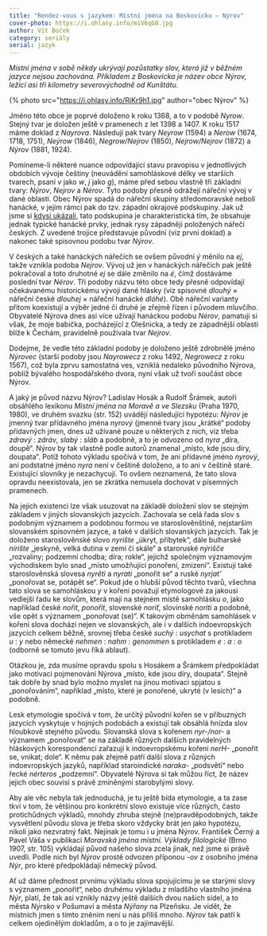 ```yaml
---
title: "Rendez-vous s jazykem: Místní jména na Boskovicku – Nýrov"
cover-photo: https://i.ohlasy.info/miV6qG0.jpg
author: Vít Boček
category: seriály
serial: jazyk
---
```


*Místní jména v sobě někdy ukrývají pozůstatky slov, která již v běžném jazyce nejsou zachována. Příkladem z Boskovicka je název obce Nýrov, ležící asi tři kilometry severovýchodně od Kunštátu.*

{% photo src="https://i.ohlasy.info/RjKr9h1.jpg" author="obec Nýrov" %}

Jméno této obce je poprvé doloženo k roku 1368, a to v podobě *Nyrow*. Stejný tvar je doložen ještě v pramenech z let 1398 a 1407. K roku 1517 máme doklad z *Nayrova*. Následují pak tvary *Neyrow* (1594) a *Nerow* (1674, 1718, 1751), *Neýrow* (1846), *Negrow/Nejrov* (1850), *Nejrow/Nejrov* (1872) a *Nýrov* (1881, 1924).

Pomineme-li některé nuance odpovídající stavu pravopisu v jednotlivých obdobích vývoje češtiny (neuvádění samohláskové délky ve starších tvarech, psaní *v* jako *w*, *j* jako *g*), máme před sebou vlastně tři základní tvary: *Nýrov*, *Nejrov* a *Nérov*. Tyto podoby přesně odrážejí nářeční vývoj v dané oblasti. Obec Nýrov spadá do nářeční skupiny středomoravské neboli hanácké, v jejím rámci pak do tzv. západní okrajové podskupiny. Jak už jsme si [kdysi ukázali](/clanky/2015/06/nareci.html), tato podskupina je charakteristická tím, že obsahuje jednak typické hanácké prvky, jednak rysy západněji položených nářečí českých. Z uvedené trojice představuje původní (viz první doklad) a nakonec také spisovnou podobu tvar *Nýrov*. 

V českých a také hanáckých nářečích se ovšem původní *ý* měnilo na *ej*, takže vznikla podoba *Nejrov*. Vývoj už jen v hanáckých nářečích pak ještě pokračoval a toto druhotné *ej* se dále změnilo na *é*, čímž dostáváme poslední tvar *Nérov*. Tři podoby názvu této obce tedy přesně odpovídají očekávanému historickému vývoji dané hlásky (viz spisovné *dlouhý* × nářeční české *dlouhej* × nářeční hanácké *dlóhé*). Obě nářeční varianty přitom koexistují a výběr jedné či druhé je zřejmě řízen i původem mluvčího. Obyvatelé Nýrova dnes asi více užívají hanáckou podobu *Nérov*, pamatuji si však, že moje babička, pocházející z Olešnicka, a tedy ze západnější oblasti blíže k Čechám, pravidelně používala tvar *Nejrov*.

Dodejme, že vedle této základní podoby je doloženo ještě zdrobnělé jméno *Nýrovec* (starší podoby jsou *Nayrowecz* z roku 1492, *Negrowecz* z roku 1567), což byla zprvu samostatná ves, vzniklá nedaleko původního Nýrova, poblíž bývalého hospodářského dvora, nyní však už tvoří součást obce Nýrov.

A jaký je původ názvu Nýrov? Ladislav Hosák a Rudolf Šrámek, autoři obsáhlého lexikonu *Místní jména na Moravě a ve Slezsku* (Praha 1970, 1980), ve druhém svazku (str. 152) uvádějí následující hypotézu: *Nýrov* je jmenný tvar přídavného jména *nyrový* (jmenné tvary jsou „krátké“ podoby přídavných jmen, dnes už užívané pouze u některých z nich, viz třeba *zdravý* : *zdráv*, *slabý* : *sláb* a podobně, a to je odvozeno od *nyra* „díra, doupě“. Nýrov by tak vlastně podle autorů znamenal „místo, kde jsou díry, doupata“. Potíž tohoto výkladu spočívá v tom, že ani přídavné jméno *nyrový*, ani podstatné jméno *nyra* není v češtině doloženo, a to ani v češtině staré. Existující slovníky je nezachycují. To ovšem neznamená, že tato slova opravdu neexistovala, jen se zkrátka nemusela dochovat v písemných pramenech.

Na jejich existenci lze však usuzovat na základě doložení slov se stejným základem v jiných slovanských jazycích. Zachovala se celá řada slov s podobným významem a podobnou formou ve staroslověnštině, nejstarším slovanském spisovném jazyce, a také v dalších slovanských jazycích. Tak je doloženo staroslověnské slovo *nyrište* „úkryt, příbytek“, dále bulharské *nírište* „jeskyně, velká dutina v zemi či skále“ a staroruské *nýrišče* „rozvaliny; podzemní chodba; díra; rokle“, jejichž společným významovým východiskem bylo snad „místo umožňující ponoření, zmizení“. Existují také staroslověnská slovesa *nyrěti* a *nyrati* „ponořit se“ a ruské *nyrjatʼ* „ponořovat se, potápět se“. Pokud jde o hlubší původ těchto tvarů, všechna tato slova se samohláskou *y* v kořeni považují etymologové za jakousi vedlejší řadu ke slovům, která mají na stejném místě samohlásku *o*, jako například české *nořit*, *ponořit*, slovenské *noriť*, slovinské *noríti* a podobně, vše opět s významem „ponořovat (se)“. K takovým obměnám samohlásek v kořeni slova dochází nejen ve slovanských, ale i v dalších indoevropských jazycích celkem běžně, srovnej třeba české *suchý* : *usychat* s protikladem *u* : *y* nebo německé *nehmen* : *nahm* : *genommen* s protikladem *e* : *a* : *o* (odborně se tomuto jevu říká ablaut). 

Otázkou je, zda musíme opravdu spolu s Hosákem a Šrámkem předpokládat jako motivaci pojmenování Nýrova „místo, kde jsou díry, doupata“. Stejně tak dobře by snad bylo možno myslet na jinou motivaci spjatou s „ponořováním“, například „místo, které je ponořené, ukryté (v lesích)“ a podobně.

Lesk etymologie spočívá v tom, že určitý původní kořen se v příbuzných jazycích vyskytuje v hojných podobách a existují tak obsáhlá hnízda slov hloubkově stejného původu. Slovanská slova s kořenem *nyr-/nor-* a významem „ponořovat“ se na základě různých dalších pravidelných hláskových korespondencí zařazují k indoevropskému kořeni *nerH-* „ponořit se, vnikat; dole“. K němu pak zřejmě patří další slova z různých indoevropských jazyků, například staroindické *naraka-* „podsvětí“ nebo řecké *nérteros* „podzemní“. Obyvatelé Nýrova si tak můžou říct, že název jejich obec souvisí s právě zmíněnými starobylými slovy.

Aby ale věc nebyla tak jednoduchá, je tu ještě bída etymologie, a ta zase tkví v tom, že většinou pro konkrétní slovo existuje více různých, často protichůdných výkladů, mnohdy zhruba stejně (ne)pravděpodobných, takže vysvětlení původu slova je třeba skoro vždycky brát jen jako hypotézu, nikoli jako nezvratný fakt. Nejinak je tomu i u jména Nýrov. František Černý a Pavel Váša v publikaci *Moravská jména místní. Výklady filologické* (Brno 1907, str. 105) vykládají původ našeho slova zcela jinak, než jsme si právě uvedli. Podle nich byl *Nýrov* prostě odvozen příponou *-ov* z osobního jména *Nýr*, pro které předpokládají německý původ.

Ať už dáme přednost prvnímu výkladu slova spojujícímu je se starými slovy s významem „ponořit“, nebo druhému výkladu z mladšího vlastního jména *Nýr*, platí, že tak asi vznikly názvy ještě dalších dvou našich sídel, a to města *Nýrsko* v Pošumaví a města *Nýřany* na Plzeňsku. Je vidět, že místních jmen s tímto zněním není u nás příliš mnoho. *Nýrov* tak patří k celkem ojedinělým dokladům, a o to je zajímavější.
